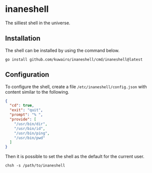 # inaneshell

The silliest shell in the universe.

## Installation

The shell can be installed by using the command below.
```
go install github.com/kuwairo/inaneshell/cmd/inaneshell@latest
```

## Configuration

To configure the shell, create a file `/etc/inaneshell/config.json` with content
similar to the following.
```json
{
  "cd": true,
  "exit": "quit",
  "prompt": "% ",
  "provide": [
    "/usr/bin/dir",
    "/usr/bin/id",
    "/usr/bin/ping",
    "/usr/bin/pwd"
  ]
}
```

Then it is possible to set the shell as the default for the current user.
```
chsh -s /path/to/inaneshell
```
